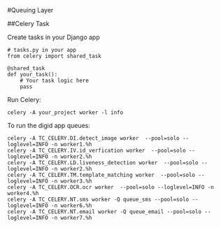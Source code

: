 #Queuing Layer

##Celery Task

<p>
Create tasks in your Django app
</p>

```
# tasks.py in your app
from celery import shared_task

@shared_task
def your_task():
    # Your task logic here
    pass

```

<p>
Run Celery: 
</p>

```
celery -A your_project worker -l info
```

<p>
To run the  digid app queues:
</p>

```
celery -A TC_CELERY.DI.detect_image worker  --pool=solo --loglevel=INFO -n worker1.%h
celery -A TC_CELERY.IV.id_verfication worker  --pool=solo --loglevel=INFO -n worker2.%h
celery -A TC_CELERY.LD.liveness_detection worker  --pool=solo --loglevel=INFO -n worker2.%h
celery -A TC_CELERY.TM.template_matching worker  --pool=solo --loglevel=INFO -n worker3.%h
celery -A TC_CELERY.OCR.ocr worker  --pool=solo --loglevel=INFO -n worker4.%h
celery -A TC_CELERY.NT.sms worker -Q queue_sms --pool=solo --loglevel=INFO -n worker6.%h
celery -A TC_CELERY.NT.email worker -Q queue_email --pool=solo --loglevel=INFO -n worker7.%h

```